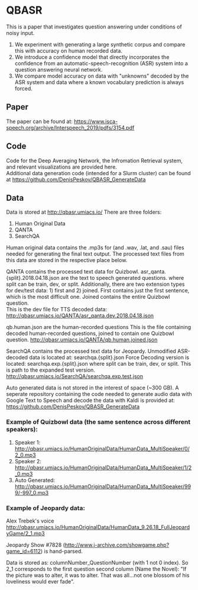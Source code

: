 # QBASR
This is a paper that investigates question answering under conditions of noisy input.  
1. We experiment with generating a large synthetic corpus and compare this with accuracy on human recorded data.
2. We introduce a confidence model that directly incorporates the confidence from an automatic-speech-recognition (ASR) system into a question answering neural network.
3. We compare model accuracy on data with "unknowns" decoded by the ASR system and data where a known vocabulary prediction is always forced. 

## Paper

The paper can be found at: 
https://www.isca-speech.org/archive/Interspeech_2019/pdfs/3154.pdf

## Code

Code for the Deep Averaging Network, the Infromation Retrieval system, and relevant visualizations are provided here.   
Additional data generation code (intended for a Slurm cluster) can be found at 
https://github.com/DenisPeskov/QBASR_GenerateData

## Data

Data is stored at http://qbasr.umiacs.io/
There are three folders:
1. Human Original Data
2. QANTA
3. SearchQA

Human original data contains the .mp3s for (and .wav, .lat, and .sau) files needed for generating the final text output.  The processed text files from this data are stored in the respective place below.  

QANTA contains the processed text data for Quizbowl.
asr_qanta.{split}.2018.04.18.json are the text to speech generated questions.
where split can be train, dev, or split.
Additionally, there are two extension types for dev/test data: 1) first and 2) joined.  First contains just the first sentence, which is the most difficult one.  Joined contains the entire Quizbowl question.  
This is the dev file for TTS decoded data:
http://qbasr.umiacs.io/QANTA/asr_qanta.dev.2018.04.18.json

qb.human.json are the human-recorded questions 
This is the file containing decoded human-recorded questions, joined to contain one Quizbowl question.
http://qbasr.umiacs.io/QANTA/qb.human.joined.json

SearchQA contains the processed text data for Jeopardy.
Unmodified ASR-decoded data is located at: searchqa.{split}.json
Force Decoding version is located: searchqa.exp.{split}.json
where split can be train, dev, or split.
This is path to the expanded test version.  
http://qbasr.umiacs.io/SearchQA/searchqa.exp.test.json

Auto generated data is not stored in the interest of space (~300 GB). A seperate repository containing the code needed to generate audio data with Google Text to Speech and decode the data with Kaldi is provided at:
https://github.com/DenisPeskov/QBASR_GenerateData

###  Example of Quizbowl data (the same sentence across different speakers):
1. Speaker 1: http://qbasr.umiacs.io/HumanOriginalData/HumanData_MultiSpeaker/0/2_0.mp3
2. Speaker 2: http://qbasr.umiacs.io/HumanOriginalData/HumanData_MultiSpeaker/1/2_0.mp3
3. Auto Generated: http://qbasr.umiacs.io/HumanOriginalData/HumanData_MultiSpeaker/999/-997_0.mp3

### Example of Jeopardy data:

Alex Trebek's voice http://qbasr.umiacs.io/HumanOriginalData/HumanData_9.26.18_FullJeopardyGame/2_1.mp3

Jeopardy Show #7828 (http://www.j-archive.com/showgame.php?game_id=6112) is hand-parsed.  

Data is stored as: columnNumber_QuestionNumber  (with 1 not 0 index).  So 2_1 corresponds to the first question second column (Name the Novel): "If the picture was to alter, it was to alter. That was all...not one blossom of his loveliness would ever fade".
